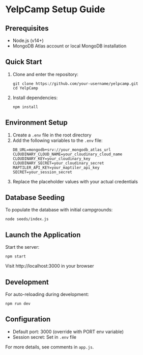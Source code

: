 # YelpCamp Setup Guide

## Prerequisites
- Node.js (v14+)
- MongoDB Atlas account or local MongoDB installation

## Quick Start

1. Clone and enter the repository:
   ```
   git clone https://github.com/your-username/yelpcamp.git
   cd YelpCamp
   ```

2. Install dependencies:
   ```
   npm install
   ```

## Environment Setup

1. Create a `.env` file in the root directory
2. Add the following variables to the `.env` file:
   ```
   DB_URL=mongodb+srv://your_mongodb_atlas_url
   CLOUDINARY_CLOUD_NAME=your_cloudinary_cloud_name
   CLOUDINARY_KEY=your_cloudinary_key
   CLOUDINARY_SECRET=your_cloudinary_secret
   MAPTILER_API_KEY=your_maptiler_api_key
   SECRET=your_session_secret
   ```
3. Replace the placeholder values with your actual credentials

## Database Seeding

To populate the database with initial campgrounds:
```
node seeds/index.js
```

## Launch the Application

Start the server:
```
npm start
```

Visit http://localhost:3000 in your browser

## Development

For auto-reloading during development:
```
npm run dev
```

## Configuration

- Default port: 3000 (override with PORT env variable)
- Session secret: Set in `.env` file

For more details, see comments in `app.js`.
